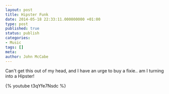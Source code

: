 ```yaml
---
layout: post
title: Hipster Funk
date: 2014-05-18 22:33:11.000000000 +01:00
type: post
published: true
status: publish
categories:
- Music
tags: []
meta:
author: John McCabe
---
```

<p>Can't get this out of my head, and I have an urge to buy a fixie.. am I turning into a Hipster!</p>
{% youtube t3qYfe7Nsdc %}
